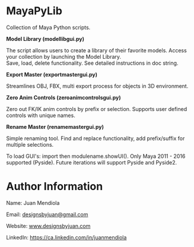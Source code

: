 # MayaPyLib
Collection of Maya Python scripts.

<b>Model Library (modellibgui.py)</b>

The script allows users to create a library of their favorite models.  Access your collection by launching the Model Library.  
Save, load, delete functionality.  See detailed instructions in doc string. 

<b>Export Master (exportmastergui.py)</b>

Streamlines OBJ, FBX, multi export process for objects in 3D environment.  

<b>Zero Anim Controls (zeroanimcontrolsgui.py)</b>

Zero out FK/IK anim controls by prefix or selection.  Supports user defined controls with unique names.

<b>Rename Master (renamemastergui.py)</b>

Simple renaming tool.  Find and replace functionality, add prefix/suffix for multiple selections.

To load GUI's: import then modulename.showUI().
Only Maya 2011 - 2016 supported (Pyside).  Future iterations will support Pyside and Pyside2.   

# Author Information
Name: Juan Mendiola

Email: designsbyjuan@gmail.com

Website: www.designsbyjuan.com

LinkedIn: https://ca.linkedin.com/in/juanmendiola



